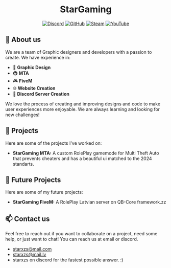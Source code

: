 <h1 align="center">StarGaming</h1>
<p align="center">
  <a href="https://discord.gg/5PPdx6EAfK"><img src="https://img.shields.io/badge/Discord-7289DA?style=for-the-badge&logo=discord&logoColor=black" alt="Discord"></a>
  <a href="https://github.com/starinjs"><img src="https://img.shields.io/badge/GitHub-100000?style=for-the-badge&logo=github&logoColor=black" alt="GitHub"></a>
  <a href="https://steamcommunity.com/id/starxzsproductions/"><img src="https://img.shields.io/badge/Steam-000000?style=for-the-badge&logo=steam&logoColor=black" alt="Steam"></a>
  <a href="https://www.youtube.com/channel/starxzs"><img src="https://img.shields.io/badge/YouTube-FF0000?style=for-the-badge&logo=youtube&logoColor=black" alt="YouTube"></a>
</p>

## 🚀 About us
We are a team of Graphic designers and developers with a passion to create. We have experience in:

- 🎨 **Graphic Design**
- 🚇 **MTA**
- 🎮 **FiveM**
- 🌐 **Website Creation**
- 💬 **Discord Server Creation**

We love the process of creating and improving designs and code to make user experiences more enjoyable. We are always learning and looking for new challenges!

## 🎯 Projects
Here are some of the projects I've worked on:
- **StarGaming MTA:** A custom RolePlay gamemode for Multi Theft Auto that prevents cheaters and has a beautiful ui matched to the 2024 standarts.

## 🎯 Future Projects
Here are some of my future projects:
- **StarGaming FiveM:** A RolePlay Latvian server on QB-Core framework.zz

## 📫 Contact us
Feel free to reach out if you want to collaborate on a project, need some help, or just want to chat! You can reach us at email or discord.
 - starxzs@mail.com
 - starxzs@mail.lv
 - starxzs on discord for the fastest possible answer. :)
